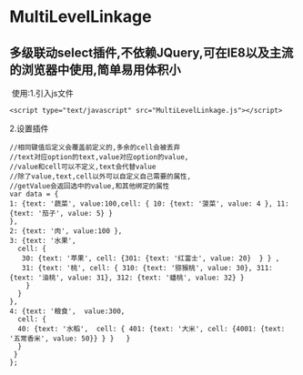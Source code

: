 # MultiLevelLinkage
## 多级联动select插件,不依赖JQuery,可在IE8以及主流的浏览器中使用,简单易用体积小
  使用:1.引入js文件
  
    <script type="text/javascript" src="MultiLevelLinkage.js"></script>
    
  2.设置插件
  
    //相同键值后定义会覆盖前定义的,多余的cell会被丢弃
    //text对应option的text,value对应option的value,
    //value和cell可以不定义,text会代替value
    //除了value,text,cell以外可以自定义自己需要的属性,
    //getValue会返回选中的value,和其他绑定的属性
    var data = {
    1: {text: '蔬菜', value:100,cell: { 10: {text: '菠菜', value: 4 }, 11: {text: '茄子', value: 5} }
    },
    2: {text: '肉', value:100 },
    3: {text: '水果', 
      cell: { 
       30: {text: '苹果', cell: {301: {text: '红富士', value: 20}  } } ,
       31: {text: '桃', cell: { 310: {text: '猕猴桃', value: 30}, 311: {text: '油桃', value: 31}, 312: {text: '蟠桃', value: 32} }
        }
      }
    },
    4: {text: '粮食',  value:300,
      cell: { 
      40: {text: '水稻', 	cell: {	401: {text: '大米', cell: {4001: {text: '五常香米', value: 50}} } } 	} 
      }
     }
    };
